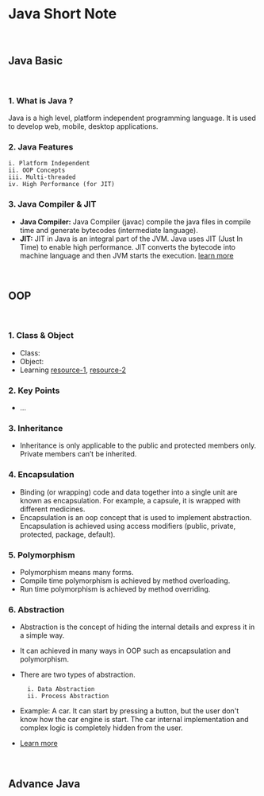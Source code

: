 # **Java Short Note**

</br>

## **Java Basic**

</br>

### 1. What is Java ?

Java is a high level, platform independent programming language. It is used to develop web, mobile, desktop applications.

### 2. Java Features

    i. Platform Independent
    ii. OOP Concepts
    iii. Multi-threaded
    iv. High Performance (for JIT)

### 3. Java Compiler & JIT

* **Java Compiler:** Java Compiler (javac) compile the java files in compile time and generate bytecodes (intermediate language).
* **JIT:** JIT in Java is an integral part of the JVM. Java uses JIT (Just In Time) to enable high performance. JIT converts the bytecode into machine language and then JVM starts the execution. [learn more](https://www.javatpoint.com/jit-in-java)

</br>

## **OOP**

</br>

### 1. Class & Object

* Class:
* Object:
* Learning [resource-1](https://www.javatpoint.com/java-oops-concepts), [resource-2](https://www.digitalocean.com/community/tutorials/oops-concepts-java-example)

### 2. Key Points

* ...

### 3. Inheritance

* Inheritance is only applicable to the public and protected members only. Private members can’t be inherited.

### 4. Encapsulation

* Binding (or wrapping) code and data together into a single unit are known as encapsulation. For example, a capsule, it is wrapped with different medicines.
* Encapsulation is an oop concept that is used to implement abstraction. Encapsulation is achieved using access modifiers (public, private, protected, package, default).

### 5. Polymorphism

* Polymorphism means many forms.
* Compile time polymorphism is achieved by method overloading.
* Run time polymorphism is achieved by method overriding.

### 6. Abstraction

* Abstraction is the concept of hiding the internal details and express it in a simple way.
* It can achieved in many ways in OOP such as encapsulation and polymorphism.
* There are two types of abstraction.

        i. Data Abstraction
        ii. Process Abstraction

* Example: A car. It can start by pressing a button, but the user don't know how the car engine is start. The car internal implementation and complex logic is completely hidden from the user.
* [Learn more](https://www.digitalocean.com/community/tutorials/what-is-abstraction-in-oops "DigitalOcean")

</br>

## **Advance Java**

